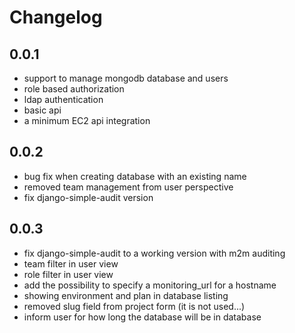 # Changelog


## 0.0.1

* support to manage mongodb database and users
* role based authorization
* ldap authentication
* basic api
* a minimum EC2 api integration

## 0.0.2

* bug fix when creating database with an existing name
* removed team management from user perspective
* fix django-simple-audit version

## 0.0.3

* fix django-simple-audit to a working version with m2m auditing
* team filter in user view
* role filter in user view
* add the possibility to specify a monitoring_url for a hostname
* showing environment and plan in database listing
* removed slug field from project form (it is not used...)
* inform user for how long the database will be in database